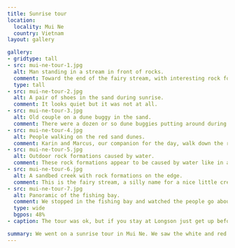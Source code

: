 ```yaml
---
title: Sunrise tour
location:
  locality: Mui Ne
  country: Vietnam
layout: gallery

gallery:
- gridtype: tall
- src: mui-ne-tour-1.jpg
  alt: Man standing in a stream in front of rocks.
  comment: Toward the end of the fairy stream, with interesting rock formations.
  type: tall
- src: mui-ne-tour-2.jpg
  alt: A pair of shoes in the sand during sunrise.
  comment: It looks quiet but it was not at all.
- src: mui-ne-tour-3.jpg
  alt: Old couple on a dune buggy in the sand.
  comment: There were a dozen or so dune buggies putting around during the sunrise. It was loud and annoying, but also the sheer awkwardness of these  trucks being driven during sunrise made it pretty entertaining.
- src: mui-ne-tour-4.jpg
  alt: People walking on the red sand dunes.
  comment: Karin and Marcus, our companion for the day, walk down the red dunes. There was dune sliding here which was pretty fun.
- src: mui-ne-tour-5.jpg
  alt: Outdoor rock formations caused by water.
  comment: These rock formations appear to be caused by water like in a cave, but there are no caves to be found.
- src: mui-ne-tour-6.jpg
  alt: A sandbed creek with rock formations on the edge.
  comment: This is the fairy stream, a silly name for a nice little creek that has red sand as its bed. It was fun to walk the stream.
- src: mui-ne-tour-7.jpg
  alt: Panoramic of the fishing bay.
  comment: We stopped in the fishing bay and watched the people go about their work.
  type: wide
  bgpos: 48%
- caption: The tour was ok, but if you stay at Longson just get up before the sunrise and sit on the beach for free. The village and fairy stream were nice stops.

summary: We went on a sunrise tour in Mui Ne. We saw the white and red sand dunes, as well as the mysterious Fairy Stream.
---
```


